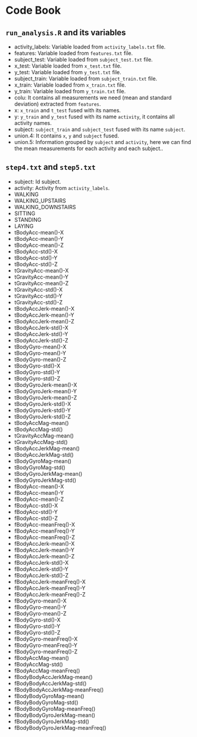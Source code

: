 # Code Book

## ```run_analysis.R``` and its variables

-	activity_labels: Variable loaded from ```activity_labels.txt``` file.
-	features: Variable loaded from ```features.txt``` file.
-	subject_test: Variable loaded from ```subject_test.txt``` file.
-	x_test: Variable loaded from ```x_test.txt``` file.
-	y_test: Variable loaded from ```y_test.txt``` file.
-	subject_train: Variable loaded from ```subject_train.txt``` file.
-	x_train: Variable loaded from ```x_train.txt``` file.
-	y_train: Variable loaded from ```y_train.txt``` file.
-	colu: It contains all measurements we need (mean and standard deviation) extracted from ```features```.
-	x: ```x_train``` and ```t_test``` fused with its names.
-	y: ```y_train``` and ```y_test``` fused with its name ```activity```, it contains all activity names.
-	subject: ```subject_train``` and ```subject_test``` fused with its name ```subject```.
-	union.4: It contains ```x```, ```y``` and ```subject``` fused.
-	union.5: Information grouped by ```subject``` and ```activity```, here we can find the mean measurements for each activity and each subject..

## ```step4.txt``` and ```step5.txt```

-	subject: Id subject.
-	activity: Activity from ```activity_labels```.
  - WALKING
  - WALKING_UPSTAIRS
  - WALKING_DOWNSTAIRS
  - SITTING
  - STANDING
  - LAYING
-	tBodyAcc-mean()-X
-	tBodyAcc-mean()-Y
-	tBodyAcc-mean()-Z
-	tBodyAcc-std()-X
-	tBodyAcc-std()-Y
-	tBodyAcc-std()-Z
-	tGravityAcc-mean()-X
-	tGravityAcc-mean()-Y
-	tGravityAcc-mean()-Z
-	tGravityAcc-std()-X
-	tGravityAcc-std()-Y
-	tGravityAcc-std()-Z
-	tBodyAccJerk-mean()-X
-	tBodyAccJerk-mean()-Y
-	tBodyAccJerk-mean()-Z
-	tBodyAccJerk-std()-X
-	tBodyAccJerk-std()-Y
-	tBodyAccJerk-std()-Z
-	tBodyGyro-mean()-X
-	tBodyGyro-mean()-Y
-	tBodyGyro-mean()-Z
-	tBodyGyro-std()-X
-	tBodyGyro-std()-Y
-	tBodyGyro-std()-Z
-	tBodyGyroJerk-mean()-X
-	tBodyGyroJerk-mean()-Y
-	tBodyGyroJerk-mean()-Z
-	tBodyGyroJerk-std()-X
-	tBodyGyroJerk-std()-Y
-	tBodyGyroJerk-std()-Z
-	tBodyAccMag-mean()
-	tBodyAccMag-std()
-	tGravityAccMag-mean()
-	tGravityAccMag-std()
-	tBodyAccJerkMag-mean()
-	tBodyAccJerkMag-std()
-	tBodyGyroMag-mean()
-	tBodyGyroMag-std()
-	tBodyGyroJerkMag-mean()
-	tBodyGyroJerkMag-std()
-	fBodyAcc-mean()-X
-	fBodyAcc-mean()-Y
-	fBodyAcc-mean()-Z
-	fBodyAcc-std()-X
-	fBodyAcc-std()-Y
-	fBodyAcc-std()-Z
-	fBodyAcc-meanFreq()-X
-	fBodyAcc-meanFreq()-Y
-	fBodyAcc-meanFreq()-Z
-	fBodyAccJerk-mean()-X
-	fBodyAccJerk-mean()-Y
-	fBodyAccJerk-mean()-Z
-	fBodyAccJerk-std()-X
-	fBodyAccJerk-std()-Y
-	fBodyAccJerk-std()-Z
-	fBodyAccJerk-meanFreq()-X
-	fBodyAccJerk-meanFreq()-Y
-	fBodyAccJerk-meanFreq()-Z
-	fBodyGyro-mean()-X
-	fBodyGyro-mean()-Y
-	fBodyGyro-mean()-Z
-	fBodyGyro-std()-X
-	fBodyGyro-std()-Y
-	fBodyGyro-std()-Z
-	fBodyGyro-meanFreq()-X
-	fBodyGyro-meanFreq()-Y
-	fBodyGyro-meanFreq()-Z
-	fBodyAccMag-mean()
-	fBodyAccMag-std()
-	fBodyAccMag-meanFreq()
-	fBodyBodyAccJerkMag-mean()
-	fBodyBodyAccJerkMag-std()
-	fBodyBodyAccJerkMag-meanFreq()
-	fBodyBodyGyroMag-mean()
-	fBodyBodyGyroMag-std()
-	fBodyBodyGyroMag-meanFreq()
-	fBodyBodyGyroJerkMag-mean()
-	fBodyBodyGyroJerkMag-std()
-	fBodyBodyGyroJerkMag-meanFreq()
